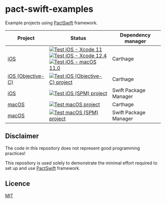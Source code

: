 # pact-swift-examples

Example projects using [PactSwift](https://github.com/surpher/pact-swift) framework.

| Project | Status | Dependency manager |
| ---     | ---    | --- |
| [iOS][project-ios] | [![Test iOS - Xcode 11](https://github.com/surpher/pact-swift-examples/actions/workflows/test_iOS_xcode_11.yml/badge.svg)][workflow-ios-xcode-11]<br />[![Test iOS - Xcode 12.4](https://github.com/surpher/pact-swift-examples/actions/workflows/test_iOS_xcode_12.4.yml/badge.svg)][workflow-ios-xcode12.4]<br />[![Test iOS - macOS 11.0](https://github.com/surpher/pact-swift-examples/actions/workflows/test_iOS_xcode_12.4_bigsur.yml/badge.svg)][workflow-ios-macos-11.0] | Carthage |
| [iOS (Objective-C)][project-ios-objc] | [![Test iOS (Objective-C) project](https://github.com/surpher/pact-swift-examples/workflows/Test%20iOS%20(Objective-C)%20project/badge.svg)][workflow-ios-objc] | Carthage |
| [iOS][project-ios-spm] | [![Test iOS (SPM) project](https://github.com/surpher/pact-swift-examples/workflows/Test%20iOS%20(SPM)%20project/badge.svg)][workflow-ios-spm] | Swift Package Manager |
| [macOS][project-macos] | [![Test macOS project](https://github.com/surpher/pact-swift-examples/workflows/Test%20macOS%20project/badge.svg)][workflow-macos]| Carthage |
| [macOS][project-macos-spm] | [![Test macOS (SPM) project](https://github.com/surpher/pact-swift-examples/workflows/Test%20macOS%20(SPM)%20project/badge.svg)][workflow-macos-spm] | Swift Package Manager |

## Disclaimer

The code in this repository does not represent good programming practices!

This repository is used solely to demonstrate the minimal effort required to set up and use [PactSwift][pactswift] framework.

## Licence

[MIT](LICENSE.md)

[pactswift]: https://github.com/surpher/PactSwift
[project-ios]: ./Pact-iOS-Example
[workflow-ios-xcode-11]: https://github.com/surpher/pact-swift-examples/actions/workflows/test_iOS_xcode_11.yml
[workflow-ios-xcode12.4]: https://github.com/surpher/pact-swift-examples/actions/workflows/test_iOS_xcode_12.4.yml
[workflow-ios-macos-11.0]: https://github.com/surpher/pact-swift-examples/actions/workflows/test_iOS_xcode_12.4_bigsur.yml
[project-ios-spm]: ./Pact-iOS-SPM-Example
[workflow-ios-spm]: https://github.com/surpher/pact-swift-examples/actions?query=workflow%3A%22Test+iOS+%28SPM%29+project%22
[project-ios-objc]: ./Pact-iOS-ObjC-Example
[workflow-ios-objc]: https://github.com/surpher/pact-swift-examples/actions?query=workflow%3A%22Test+iOS+%28Objective-C%29+project%22
[project-macos]: ./Pact-macOS-Example
[workflow-macos]: https://github.com/surpher/pact-swift-examples/actions?query=workflow%3A%22Test+macOS+project%22
[project-macos-spm]: ./Pact-macOS-SPM-Example
[workflow-macos-spm]: https://github.com/surpher/pact-swift-examples/actions?query=workflow%3A%22Test+macOS+%28SPM%29+project%22
